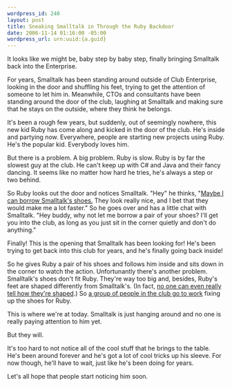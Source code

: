 ```yaml
--- 
wordpress_id: 240
layout: post
title: Sneaking Smalltalk in Through the Ruby Backdoor
date: 2006-11-14 01:16:00 -05:00
wordpress_url: urn:uuid:{a.guid}
---
```

<p>It looks like we might be, baby step by baby step, finally bringing Smalltalk back into the Enterprise. </p>

<p>For years, Smalltalk has been standing around outside of Club Enterprise, looking in the door and shuffling his feet, trying to get the attention of someone to let him in.  Meanwhile, CTOs and consultants have been standing around the door of the club, laughing at Smalltalk and making sure that he stays on the outside, where they think he belongs.</p>

<p>It's been a rough few years, but suddenly, out of seemingly nowhere, this new kid Ruby has come along and kicked in the door of the club.  He's inside and partying now.  Everywhere, people are starting new projects using Ruby.  He's the popular kid.  Everybody loves him.</p>

<p>But there is a problem.  A big problem.  Ruby is slow.  Ruby is by far the slowest guy at the club.  He can't keep up with C# and Java and their fancy dancing.  It seems like no matter how hard he tries, he's always a step or two behind.</p>

<p>So Ruby looks out the door and notices Smalltalk.  "Hey" he thinks, "<a href="http://smallthought.com/avi/?p=16" title="">Maybe I can borrow Smalltalk's shoes.</a>  They look really nice, and I bet that they would make me a lot faster."  So he goes over and has a little chat with Smalltalk.  "Hey buddy, why not let me borrow a pair of your shoes?  I'll get you into the club, as long as you just sit in the corner quietly and don't do anything."</p>

<p>Finally!  This is the opening that Smalltalk has been looking for!  He's been trying to get back into this club for years, and he's finally going back inside!</p>

<p>So he gives Ruby a pair of his shoes and follows him inside and sits down in the corner to watch the action.  Unfortunantly there's another problem.  Smalltalk's shoes don't fit Ruby.  They're way too big and, besides, Ruby's feet are shaped differently from Smalltalk's.  (In fact, <a href="http://groups.google.com/group/smalltalk-ruby/browse_thread/thread/050270254246822e/76d0e989d0384b0b" title="">no one can even really tell how they're shaped</a>.)  So <a href="http://smallthought.com/avi/?p=19 “”">a group of people in the club go to work</a> fixing up the shoes for Ruby.</p>

<p>This is where we're at today.  Smalltalk is just hanging around and no one is really paying attention to him yet.  </p>

<p>But they will.</p>

<p>It's too hard to not notice all of the cool stuff that he brings to the table.  He's been around forever and he's got a lot of cool tricks up his sleeve.  For now though, he'll have to wait, just like he's been doing for years.</p>

<p>Let's all hope that people start noticing him soon.</p>
